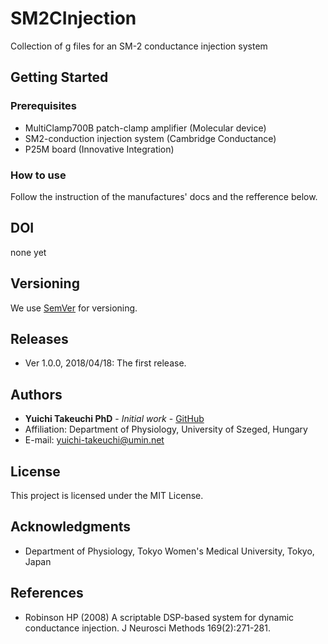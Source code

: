 # SM2CInjection
Collection of g files for an SM-2 conductance injection system

## Getting Started

### Prerequisites
* MultiClamp700B patch-clamp amplifier (Molecular device)
* SM2-conduction injection system (Cambridge Conductance)
* P25M board (Innovative Integration)

### How to use
Follow the instruction of the manufactures' docs and the refference below.

## DOI
none yet

## Versioning
We use [SemVer](http://semver.org/) for versioning.

## Releases
* Ver 1.0.0, 2018/04/18: The first release.

## Authors
* **Yuichi Takeuchi PhD** - *Initial work* - [GitHub](https://github.com/yuichi-takeuchi)
* Affiliation: Department of Physiology, University of Szeged, Hungary
* E-mail: yuichi-takeuchi@umin.net

## License
This project is licensed under the MIT License.

## Acknowledgments
* Department of Physiology, Tokyo Women's Medical University, Tokyo, Japan

## References
* Robinson HP (2008) A scriptable DSP-based system for dynamic conductance injection. J Neurosci Methods 169(2):271-281.
